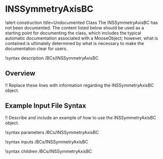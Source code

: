 # INSSymmetryAxisBC

!alert construction title=Undocumented Class
The INSSymmetryAxisBC has not been documented. The content listed below should be used as a starting point for
documenting the class, which includes the typical automatic documentation associated with a
MooseObject; however, what is contained is ultimately determined by what is necessary to make the
documentation clear for users.

!syntax description /BCs/INSSymmetryAxisBC

## Overview

!! Replace these lines with information regarding the INSSymmetryAxisBC object.

## Example Input File Syntax

!! Describe and include an example of how to use the INSSymmetryAxisBC object.

!syntax parameters /BCs/INSSymmetryAxisBC

!syntax inputs /BCs/INSSymmetryAxisBC

!syntax children /BCs/INSSymmetryAxisBC
